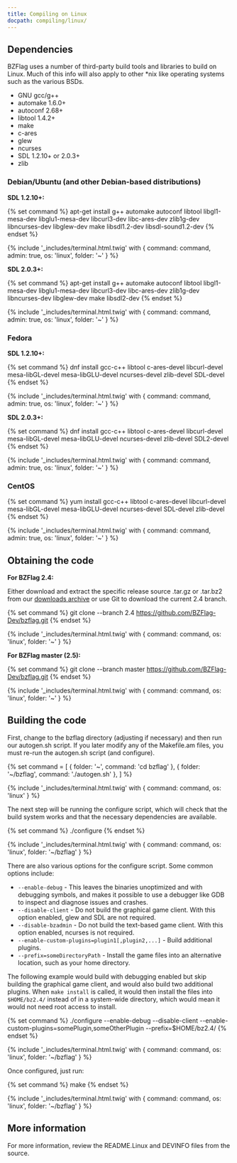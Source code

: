 ```yaml
---
title: Compiling on Linux
docpath: compiling/linux/
---
```


## Dependencies

BZFlag uses a number of third-party build tools and libraries to build on Linux. Much of this info will also apply to
other *nix like operating systems such as the various BSDs.
* GNU gcc/g++
* automake 1.6.0+
* autoconf 2.68+
* libtool 1.4.2+
* make
* c-ares
* glew
* ncurses
* SDL 1.2.10+ or 2.0.3+
* zlib

### Debian/Ubuntu (and other Debian-based distributions)

**SDL 1.2.10+:**

{% set command %}
apt-get install g++ automake autoconf libtool libgl1-mesa-dev libglu1-mesa-dev libcurl3-dev libc-ares-dev zlib1g-dev libncurses-dev libglew-dev make libsdl1.2-dev libsdl-sound1.2-dev
{% endset %}

{% include '_includes/terminal.html.twig' with { command: command, admin: true, os: 'linux', folder: '~' } %}

**SDL 2.0.3+:**

{% set command %}
apt-get install g++ automake autoconf libtool libgl1-mesa-dev libglu1-mesa-dev libcurl3-dev libc-ares-dev zlib1g-dev libncurses-dev libglew-dev make libsdl2-dev
{% endset %}

{% include '_includes/terminal.html.twig' with { command: command, admin: true, os: 'linux', folder: '~' } %}

### Fedora

**SDL 1.2.10+:**

{% set command %}
dnf install gcc-c++ libtool c-ares-devel libcurl-devel mesa-libGL-devel mesa-libGLU-devel ncurses-devel zlib-devel SDL-devel
{% endset %}

{% include '_includes/terminal.html.twig' with { command: command, admin: true, os: 'linux', folder: '~' } %}

**SDL 2.0.3+:**

{% set command %}
dnf install gcc-c++ libtool c-ares-devel libcurl-devel mesa-libGL-devel mesa-libGLU-devel ncurses-devel zlib-devel SDL2-devel
{% endset %}

{% include '_includes/terminal.html.twig' with { command: command, admin: true, os: 'linux', folder: '~' } %}

### CentOS

{% set command %}
yum install gcc-c++ libtool c-ares-devel libcurl-devel mesa-libGL-devel mesa-libGLU-devel ncurses-devel SDL-devel zlib-devel
{% endset %}

{% include '_includes/terminal.html.twig' with { command: command, admin: true, os: 'linux', folder: '~' } %}

## Obtaining the code

**For BZFlag 2.4:**

Either download and extract the specific release source .tar.gz or .tar.bz2 from our
[downloads archive](/downloads/archive/bzflag/) or use Git to download the current 2.4 branch.

{% set command %}
git clone --branch 2.4 https://github.com/BZFlag-Dev/bzflag.git
{% endset %}

{% include '_includes/terminal.html.twig' with { command: command, os: 'linux', folder: '~' } %}

**For BZFlag master (2.5):**

{% set command %}
git clone --branch master https://github.com/BZFlag-Dev/bzflag.git
{% endset %}

{% include '_includes/terminal.html.twig' with { command: command, os: 'linux', folder: '~' } %}

## Building the code

First, change to the bzflag directory (adjusting if necessary) and then run our autogen.sh script. If you later modify
any of the Makefile.am files, you must re-run the autogen.sh script (and configure).

{% set command = [
  { folder: '~', command: 'cd bzflag' },
  { folder: '~/bzflag', command: './autogen.sh' },
] %}

{% include '_includes/terminal.html.twig' with { command: command, os: 'linux' } %}

The next step will be running the configure script, which will check that the build system works and that the necessary
dependencies are available.

{% set command %}
./configure
{% endset %}

{% include '_includes/terminal.html.twig' with { command: command, os: 'linux', folder: '~/bzflag' } %}

There are also various options for the configure script. Some common options include:
* `--enable-debug` - This leaves the binaries unoptimized and with debugging symbols, and makes it possible to use a
  debugger like GDB to inspect and diagnose issues and crashes.
* `--disable-client` - Do not build the graphical game client. With this option enabled, glew and SDL are not required.
* `--disable-bzadmin` - Do not build the text-based game client. With this option enabled, ncurses is not required.
* `--enable-custom-plugins=plugin1[,plugin2,...]` - Build additional plugins.
* `--prefix=someDirectoryPath` - Install the game files into an alternative location, such as your home directory.

The following example would build with debugging enabled but skip building the graphical game client, and would also
build two additional plugins. When `make install` is called, it would then install the files into `$HOME/bz2.4/` instead
of in a system-wide directory, which would mean it would not need root access to install.

{% set command %}
./configure --enable-debug --disable-client --enable-custom-plugins=somePlugin,someOtherPlugin --prefix=$HOME/bz2.4/
{% endset %}

{% include '_includes/terminal.html.twig' with { command: command, os: 'linux', folder: '~/bzflag' } %}

Once configured, just run:

{% set command %}
make
{% endset %}

{% include '_includes/terminal.html.twig' with { command: command, os: 'linux', folder: '~/bzflag' } %}

## More information

For more information, review the README.Linux and DEVINFO files from the source.

